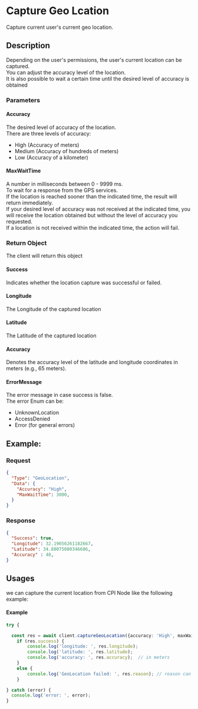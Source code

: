 # Capture Geo Lcation
Capture current user's current geo location.

## Description
Depending on the user's permissions, the user's current location can be captured.\
You can adjust the accuracy level of the location.\
It is also possible to wait a certain time until the desired level of accuracy is obtained

### Parameters


#### Accuracy
The desired level of accuracy of the location.\
There are three levels of accuracy:
* High (Accuracy of meters)
* Medium (Accuracy of hundreds of meters)
* Low (Accuracy of a kilometer)




#### MaxWaitTime
A number in milliseconds between 0 - 9999 ms.\
To wait for a response from the GPS services.\
If the location is reached sooner than the indicated time, the result will return immediately.\
If your desired level of accuracy was not received at the indicated time, you will receive the location obtained but without the level of accuracy you requested.\
If a location is not received within the indicated time, the action will fail.


### Return Object
The client will return this object

#### Success
Indicates whether the location capture was successful or failed.
#### Longitude
The Longitude of the captured location
#### Latitude
The Latitude of the captured location
#### Accuracy
Denotes the accuracy level of the latitude and longitude coordinates in meters (e.g., 65 meters).
 #### ErrorMessage
The error message in case success is false.\
The error Enum can be:
* UnknownLocation
* AccessDenied
* Error (for general errors)

## Example:

### Request
```json
{
  "Type": "GeoLocation",
  "Data": {
    "Accuracy": "High",
    "MaxWaitTime": 3000,    
  }
}
```

### Response
```json
{
  "Success": true,
  "Longitude": 32.19656261182667,
  "Latitude": 34.88075080346686,
  "Accuracy" : 40,
}
```

## Usages
we can capture the current location from  CPI Node like the following example:

#### Example 
```typescript
try {

  const res = await client.captureGeoLocation({accuracy: 'High', maxWaitTime: 3000});
    if (res.success) {
        console.log('longitude: ', res.longitude);
        console.log('latitude: ', res.latitude);
        console.log('accuracy: ', res.accuracy);  // in meters
    }
    else {
        console.log('GeoLocation failed: ', res.reason); // reason can be 'UnknownLocation' or 'AccessDenied' or 'Error'
    } 

} catch (error) {
  console.log('error: ', error);
}
```

